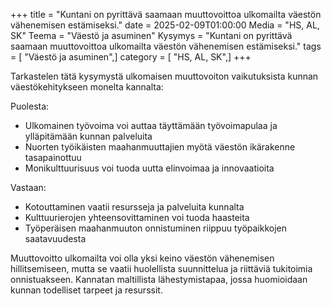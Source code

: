 +++
title = "Kuntani on pyrittävä saamaan muuttovoittoa ulkomailta väestön vähenemisen estämiseksi."
date = 2025-02-09T01:00:00
Media = "HS, AL, SK"
Teema = "Väestö ja asuminen"
Kysymys = "Kuntani on pyrittävä saamaan muuttovoittoa ulkomailta väestön vähenemisen estämiseksi."
tags = [ "Väestö ja asuminen",]
category = [ "HS, AL, SK",]
+++

Tarkastelen tätä kysymystä ulkomaisen muuttovoiton vaikutuksista kunnan väestökehitykseen monelta kannalta:

Puolesta:
- Ulkomainen työvoima voi auttaa täyttämään työvoimapulaa ja ylläpitämään kunnan palveluita
- Nuorten työikäisten maahanmuuttajien myötä väestön ikärakenne tasapainottuu
- Monikulttuurisuus voi tuoda uutta elinvoimaa ja innovaatioita

Vastaan:
- Kotouttaminen vaatii resursseja ja palveluita kunnalta
- Kulttuurierojen yhteensovittaminen voi tuoda haasteita
- Työperäisen maahanmuuton onnistuminen riippuu työpaikkojen saatavuudesta

Muuttovoitto ulkomailta voi olla yksi keino väestön vähenemisen hillitsemiseen, mutta se vaatii huolellista suunnittelua ja riittäviä tukitoimia onnistuakseen. Kannatan maltillista lähestymistapaa, jossa huomioidaan kunnan todelliset tarpeet ja resurssit.